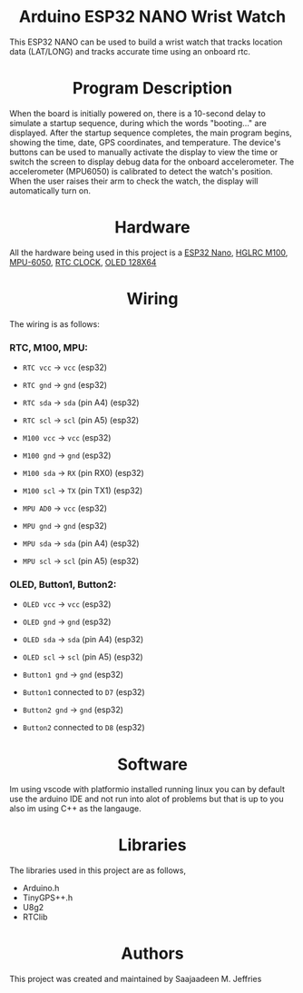 <center><h1>Arduino ESP32 NANO Wrist Watch</h1></center>

This ESP32 NANO can be used to build a wrist watch that tracks location data (LAT/LONG) and tracks accurate time using an onboard rtc.

<center><h1>Program Description</h1></center>

When the board is initially powered on, there is a 10-second delay to simulate a startup sequence, during which the words "booting..." are displayed. After the startup sequence completes, the main program begins, showing the time, date, GPS coordinates, and temperature. The device's buttons can be used to manually activate the display to view the time or switch the screen to display debug data for the onboard accelerometer. The accelerometer (MPU6050) is calibrated to detect the watch's position. When the user raises their arm to check the watch, the display will automatically turn on.

<center><h1>Hardware</h1></center>

All the hardware being used in this project is a [ESP32 Nano](https://a.co/d/7IrHWLX), [HGLRC M100](https://a.co/d/gs6aNwb), [MPU-6050](https://a.co/d/1VZh69E), [RTC CLOCK](https://a.co/d/eorKM9G), [OLED 128X64](https://a.co/d/bz1eSNz)

<center><h1>Wiring</h1></center>

The wiring is as follows:

### RTC, M100, MPU:
- `RTC vcc` -> `vcc` (esp32)
- `RTC gnd` -> `gnd` (esp32)
- `RTC sda` -> `sda` (pin A4) (esp32)
- `RTC scl` -> `scl` (pin A5) (esp32)

- `M100 vcc` -> `vcc` (esp32)
- `M100 gnd` -> `gnd` (esp32)
- `M100 sda` -> `RX`  (pin RX0) (esp32)
- `M100 scl` -> `TX`  (pin TX1) (esp32)

- `MPU AD0` -> `vcc` (esp32)
- `MPU gnd` -> `gnd` (esp32)
- `MPU sda` -> `sda` (pin A4) (esp32)
- `MPU scl` -> `scl` (pin A5) (esp32)

### OLED, Button1, Button2:
- `OLED vcc` -> `vcc` (esp32)
- `OLED gnd` -> `gnd` (esp32)
- `OLED sda` -> `sda` (pin A4) (esp32)
- `OLED scl` -> `scl` (pin A5) (esp32)

- `Button1 gnd` -> `gnd` (esp32)
- `Button1` connected to `D7` (esp32)

- `Button2 gnd` -> `gnd` (esp32)
- `Button2` connected to `D8` (esp32)

<center><h1>Software</h1></center>

Im using vscode with platformio installed running linux you can by default use the arduino IDE and not run into alot of problems but that is up to you also im using C++ as the langauge.

<center><h1>Libraries</h1></center>

The libraries used in this project are as follows,

- Arduino.h
- TinyGPS++.h
- U8g2
- RTClib

<center><h1>Authors</h1></center>

This project was created and maintained by Saajaadeen M. Jeffries
